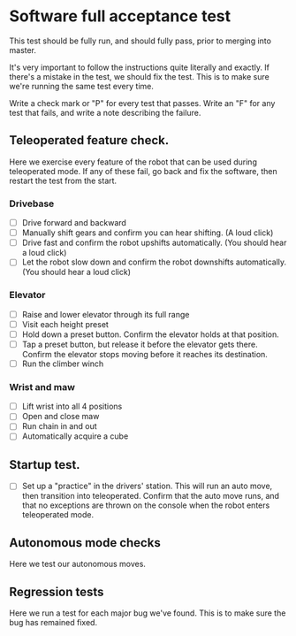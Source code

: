 # Software full acceptance test

This test should be fully run, and should fully pass, prior to merging into master.

It's very important to follow the instructions quite literally and exactly.  If there's a mistake in the test, we should fix the test.  This is to make sure we're running the same test every time.

Write a check mark or "P" for every test that passes.  Write an "F" for any test that fails, and write a note describing the failure.

## Teleoperated feature check.

Here we exercise every feature of the robot that can be used during teleoperated mode.  If any of these fail, go back and fix the software, then restart the test from the start.

### Drivebase 

- [ ] Drive forward and backward
- [ ] Manually shift gears and confirm you can hear shifting. (A loud click)
- [ ] Drive fast and confirm the robot upshifts automatically. (You should hear a loud click)
- [ ] Let the robot slow down and confirm the robot downshifts automatically. (You should hear a loud click)

### Elevator

- [ ] Raise and lower elevator through its full range
- [ ] Visit each height preset
- [ ] Hold down a preset button.  Confirm the elevator holds at that position.
- [ ] Tap a preset button, but release it before the elevator gets there.  Confirm the elevator stops moving before it reaches its destination.
- [ ] Run the climber winch

### Wrist and maw

- [ ] Lift wrist into all 4 positions
- [ ] Open and close maw
- [ ] Run chain in and out
- [ ] Automatically acquire a cube

## Startup test.

- [ ] Set up a "practice" in the drivers' station.  This will run an auto move, then transition into teleoperated.  Confirm that the auto move runs, and that no exceptions are thrown on the console when the robot enters teleoperated mode.

## Autonomous mode checks

Here we test our autonomous moves.

## Regression tests

Here we run a test for each major bug we've found.  This is to make sure the bug has remained fixed.

